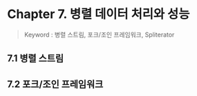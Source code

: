 # Chapter 7. 병렬 데이터 처리와 성능
> Keyword : 병렬 스트림, 포크/조인 프레임워크, Spliterator

## 7.1 병렬 스트림


## 7.2 포크/조인 프레임워크
